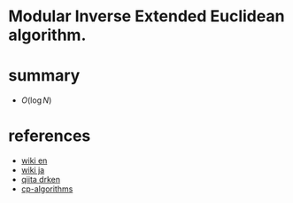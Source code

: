 # Modular Inverse Extended Euclidean algorithm.


# summary
- $O(\log{N})$



# references
- [wiki en](https://en.wikipedia.org/wiki/Extended_Euclidean_algorithm)
- [wiki ja](https://ja.wikipedia.org/wiki/%E3%83%A6%E3%83%BC%E3%82%AF%E3%83%AA%E3%83%83%E3%83%89%E3%81%AE%E4%BA%92%E9%99%A4%E6%B3%95#%E6%8B%A1%E5%BC%B5%E3%81%95%E3%82%8C%E3%81%9F%E4%BA%92%E9%99%A4%E6%B3%95)
- [qiita drken](https://qiita.com/drken/items/b97ff231e43bce50199a)
- [cp-algorithms](https://cp-algorithms.com/algebra/extended-euclid-algorithm.html)



